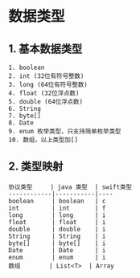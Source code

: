 # 数据类型

## 1. 基本数据类型

    1. boolean
    2. int (32位有符号整数)
    3. long (64位有符号整数)
    4. float (32位浮点数)
    5. double (64位浮点数)
    6. String 
    7. byte[]
    8. Date
    9. enum 枚举类型，只支持简单枚举类型
    10. 数组，以上类型加[]
    
## 2. 类型映射

    协议类型     | java 类型  | swift类型
    ------------|-----------|----
    boolean     | boolean   | c
    int         | int       | f
    long        | long      | i
    float       | float     | i
    double      | double    | i
    String      | String    | i
    byte[]      | byte[]    | i
    Date        | Date      | i
    enum        | enum      | i
    数组        | List<T>  | Array